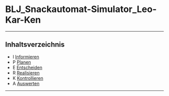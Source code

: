 # BLJ_Snackautomat-Simulator_Leo-Kar-Ken

<hr> 

## Inhaltsverzeichnis 

* I [Informieren](Informieren.md)
* P [Planen](Planen.md)
* E [Entscheiden](Entscheiden.md)
* R [Realisieren](Realisieren.md)
* K [Kontrollieren](Kontrollieren.md)
* A [Auswerten](Auswerten.md)

<hr>

